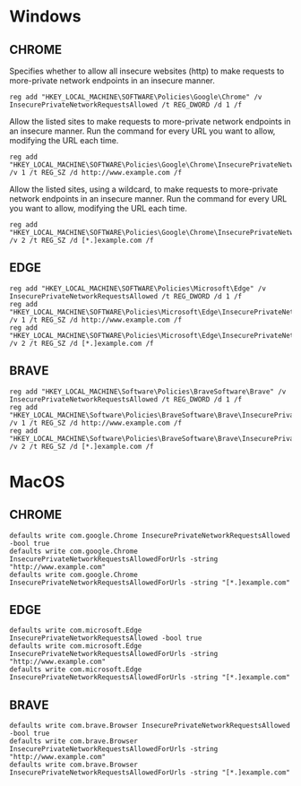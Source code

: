 # Windows

## CHROME
Specifies whether to allow all insecure websites (http) to make requests to more-private network endpoints in an insecure manner.   
```
reg add "HKEY_LOCAL_MACHINE\SOFTWARE\Policies\Google\Chrome" /v InsecurePrivateNetworkRequestsAllowed /t REG_DWORD /d 1 /f  
```
Allow the listed sites to make requests to more-private network endpoints in an insecure manner. Run the command for every URL you want to allow, modifying the URL each time.     
```
reg add "HKEY_LOCAL_MACHINE\SOFTWARE\Policies\Google\Chrome\InsecurePrivateNetworkRequestsAllowedForUrls" /v 1 /t REG_SZ /d http://www.example.com /f  
```
Allow the listed sites, using a wildcard, to make requests to more-private network endpoints in an insecure manner. Run the command for every URL you want to allow, modifying the URL each time.   
```
reg add "HKEY_LOCAL_MACHINE\SOFTWARE\Policies\Google\Chrome\InsecurePrivateNetworkRequestsAllowedForUrls" /v 2 /t REG_SZ /d [*.]example.com /f  
```

## EDGE
```
reg add "HKEY_LOCAL_MACHINE\SOFTWARE\Policies\Microsoft\Edge" /v InsecurePrivateNetworkRequestsAllowed /t REG_DWORD /d 1 /f  
reg add "HKEY_LOCAL_MACHINE\SOFTWARE\Policies\Microsoft\Edge\InsecurePrivateNetworkRequestsAllowedForUrls" /v 1 /t REG_SZ /d http://www.example.com /f  
reg add "HKEY_LOCAL_MACHINE\SOFTWARE\Policies\Microsoft\Edge\InsecurePrivateNetworkRequestsAllowedForUrls" /v 2 /t REG_SZ /d [*.]example.com /f
```

## BRAVE
```
reg add "HKEY_LOCAL_MACHINE\Software\Policies\BraveSoftware\Brave" /v InsecurePrivateNetworkRequestsAllowed /t REG_DWORD /d 1 /f  
reg add "HKEY_LOCAL_MACHINE\Software\Policies\BraveSoftware\Brave\InsecurePrivateNetworkRequestsAllowedForUrls" /v 1 /t REG_SZ /d http://www.example.com /f  
reg add "HKEY_LOCAL_MACHINE\Software\Policies\BraveSoftware\Brave\InsecurePrivateNetworkRequestsAllowedForUrls" /v 2 /t REG_SZ /d [*.]example.com /f
```

# MacOS

## CHROME
```
defaults write com.google.Chrome InsecurePrivateNetworkRequestsAllowed -bool true  
defaults write com.google.Chrome InsecurePrivateNetworkRequestsAllowedForUrls -string "http://www.example.com"  
defaults write com.google.Chrome InsecurePrivateNetworkRequestsAllowedForUrls -string "[*.]example.com"  
```

## EDGE
```
defaults write com.microsoft.Edge InsecurePrivateNetworkRequestsAllowed -bool true  
defaults write com.microsoft.Edge InsecurePrivateNetworkRequestsAllowedForUrls -string "http://www.example.com"  
defaults write com.microsoft.Edge InsecurePrivateNetworkRequestsAllowedForUrls -string "[*.]example.com"  
```

## BRAVE
```
defaults write com.brave.Browser InsecurePrivateNetworkRequestsAllowed -bool true  
defaults write com.brave.Browser InsecurePrivateNetworkRequestsAllowedForUrls -string "http://www.example.com"  
defaults write com.brave.Browser InsecurePrivateNetworkRequestsAllowedForUrls -string "[*.]example.com"
```